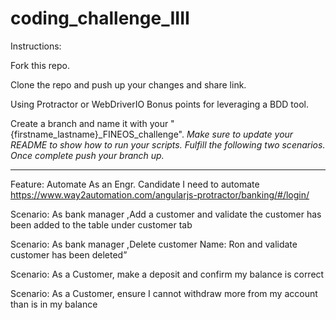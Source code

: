 # coding_challenge_IIII

Instructions:

Fork this repo.

Clone the repo and push up your changes and share link.

Using Protractor or WebDriverIO Bonus points for leveraging a BDD tool.

Create a branch and name it with your "{firstname_lastname}_FINEOS_challenge".
*Make sure to update your README to show how to run your scripts.*
*Fulfill the following two scenarios.*
*Once complete push your branch up.*

---
Feature: Automate 
          As an Engr. Candidate I need to automate https://www.way2automation.com/angularjs-protractor/banking/#/login/
     
Scenario: As bank manager ,Add a customer and validate the customer has been added to the table under customer tab

Scenario: As bank manager ,Delete customer Name: Ron and validate customer has been deleted”

Scenario: As a Customer, make a deposit and confirm my balance is correct

Scenario: As a Customer, ensure I cannot withdraw more from my account than is in my balance
